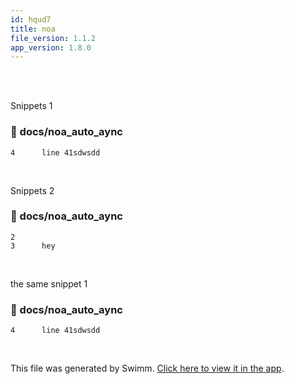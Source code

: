 ```yaml
---
id: hqud7
title: noa
file_version: 1.1.2
app_version: 1.8.0
---
```


<br/>

<br/>

Snippets 1
<!-- NOTE-swimm-snippet: the lines below link your snippet to Swimm -->
### 📄 docs/noa_auto_aync
```
4      line 41sdwsdd
```

<br/>

Snippets 2
<!-- NOTE-swimm-snippet: the lines below link your snippet to Swimm -->
### 📄 docs/noa_auto_aync
```
2      
3      hey
```

<br/>

the same snippet 1
<!-- NOTE-swimm-snippet: the lines below link your snippet to Swimm -->
### 📄 docs/noa_auto_aync
```
4      line 41sdwsdd
```

<br/>

This file was generated by Swimm. [Click here to view it in the app](http://localhost:5000/repos/Z2l0aHViJTNBJTNBTm9hUmVwbyUzQSUzQU5vYW96ZXI=/docs/hqud7).
